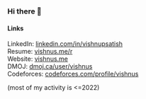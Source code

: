 
### Hi there 👋

#### Links
LinkedIn: [linkedin.com/in/vishnupsatish](https://www.linkedin.com/in/vishnupsatish)\
Resume: [vishnus.me/r](https://www.vishnus.me/r)\
Website: [vishnus.me](https://www.vishnus.me)\
DMOJ: [dmoj.ca/user/vishnus](https://dmoj.ca/user/vishnus)\
Codeforces: [codeforces.com/profile/vishnus](https://codeforces.com/profile/vishnus)

(most of my activity is <=2022)

